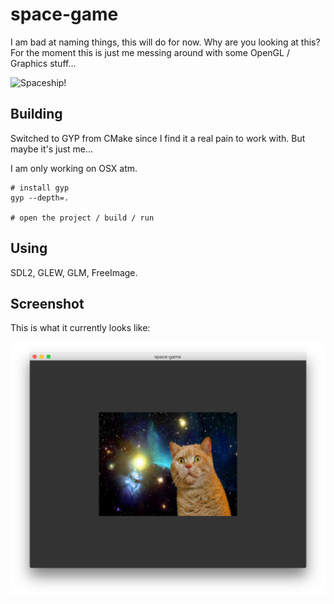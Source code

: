 # space-game

I am bad at naming things, this will do for now. Why are you looking at this? For the moment this is just me messing around with some OpenGL / Graphics stuff...

![Spaceship!](http://i.imgur.com/281V4VP.gif)

## Building

Switched to GYP from CMake since I find it a real pain to work with. But maybe it's just me...

I am only working on OSX atm.

```
# install gyp
gyp --depth=.

# open the project / build / run
```

## Using

SDL2, GLEW, GLM, FreeImage.

## Screenshot

This is what it currently looks like:

![Screenshot](https://raw.githubusercontent.com/segfault88/space-game/master/doc/screenshot1.png)
